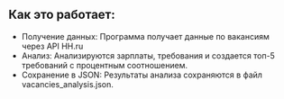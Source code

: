 ## Как это работает:
* Получение данных: Программа получает данные по вакансиям через API HH.ru
* Анализ: Анализируются зарплаты, требования и создается топ-5 требований с процентным соотношением.
* Сохранение в JSON: Результаты анализа сохраняются в файл vacancies_analysis.json.
